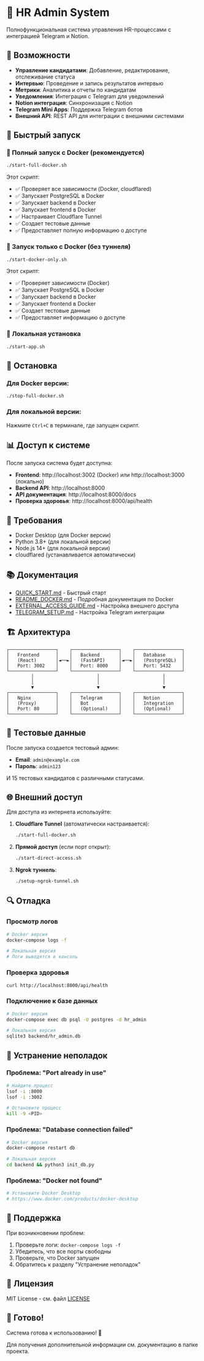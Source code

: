 # 🚀 HR Admin System

Полнофункциональная система управления HR-процессами с интеграцией Telegram и Notion.

## 🎯 Возможности

- **Управление кандидатами**: Добавление, редактирование, отслеживание статуса
- **Интервью**: Проведение и запись результатов интервью
- **Метрики**: Аналитика и отчеты по кандидатам
- **Уведомления**: Интеграция с Telegram для уведомлений
- **Notion интеграция**: Синхронизация с Notion
- **Telegram Mini Apps**: Поддержка Telegram ботов
- **Внешний API**: REST API для интеграции с внешними системами

## 🚀 Быстрый запуск

### 🐳 Полный запуск с Docker (рекомендуется)

```bash
./start-full-docker.sh
```

Этот скрипт:
- ✅ Проверяет все зависимости (Docker, cloudflared)
- ✅ Запускает PostgreSQL в Docker
- ✅ Запускает backend в Docker
- ✅ Запускает frontend в Docker
- ✅ Настраивает Cloudflare Tunnel
- ✅ Создает тестовые данные
- ✅ Предоставляет полную информацию о доступе

### 🐳 Запуск только с Docker (без туннеля)

```bash
./start-docker-only.sh
```

Этот скрипт:
- ✅ Проверяет зависимости (Docker)
- ✅ Запускает PostgreSQL в Docker
- ✅ Запускает backend в Docker
- ✅ Запускает frontend в Docker
- ✅ Создает тестовые данные
- ✅ Предоставляет информацию о доступе

### 📱 Локальная установка

```bash
./start-app.sh
```

## 🛑 Остановка

### Для Docker версии:
```bash
./stop-full-docker.sh
```

### Для локальной версии:
Нажмите `Ctrl+C` в терминале, где запущен скрипт.

## 📊 Доступ к системе

После запуска система будет доступна:

- **Frontend**: http://localhost:3002 (Docker) или http://localhost:3000 (локально)
- **Backend API**: http://localhost:8000
- **API документация**: http://localhost:8000/docs
- **Проверка здоровья**: http://localhost:8000/api/health

## 🔧 Требования

- Docker Desktop (для Docker версии)
- Python 3.8+ (для локальной версии)
- Node.js 14+ (для локальной версии)
- cloudflared (устанавливается автоматически)

## 📚 Документация

- [QUICK_START.md](QUICK_START.md) - Быстрый старт
- [README_DOCKER.md](README_DOCKER.md) - Подробная документация по Docker
- [EXTERNAL_ACCESS_GUIDE.md](EXTERNAL_ACCESS_GUIDE.md) - Настройка внешнего доступа
- [TELEGRAM_SETUP.md](TELEGRAM_SETUP.md) - Настройка Telegram интеграции

## 🏗️ Архитектура

```
┌─────────────────┐    ┌─────────────────┐    ┌─────────────────┐
│   Frontend      │    │   Backend       │    │   Database      │
│   (React)       │◄──►│   (FastAPI)     │◄──►│   (PostgreSQL)  │
│   Port: 3002    │    │   Port: 8000    │    │   Port: 5432    │
└─────────────────┘    └─────────────────┘    └─────────────────┘
         │                       │                       │
         │                       │                       │
         ▼                       ▼                       ▼
┌─────────────────┐    ┌─────────────────┐    ┌─────────────────┐
│   Nginx         │    │   Telegram      │    │   Notion        │
│   (Proxy)       │    │   Bot           │    │   Integration   │
│   Port: 80      │    │   (Optional)    │    │   (Optional)    │
└─────────────────┘    └─────────────────┘    └─────────────────┘
```

## 🔑 Тестовые данные

После запуска создается тестовый админ:
- **Email**: `admin@example.com`
- **Пароль**: `admin123`

И 15 тестовых кандидатов с различными статусами.

## 🌐 Внешний доступ

Для доступа из интернета используйте:

1. **Cloudflare Tunnel** (автоматически настраивается):
   ```bash
   ./start-full-docker.sh
   ```

2. **Прямой доступ** (если порт открыт):
   ```bash
   ./start-direct-access.sh
   ```

3. **Ngrok туннель**:
   ```bash
   ./setup-ngrok-tunnel.sh
   ```

## 🔍 Отладка

### Просмотр логов

```bash
# Docker версия
docker-compose logs -f

# Локальная версия
# Логи выводятся в консоль
```

### Проверка здоровья

```bash
curl http://localhost:8000/api/health
```

### Подключение к базе данных

```bash
# Docker версия
docker-compose exec db psql -U postgres -d hr_admin

# Локальная версия
sqlite3 backend/hr_admin.db
```

## 🚨 Устранение неполадок

### Проблема: "Port already in use"
```bash
# Найдите процесс
lsof -i :8000
lsof -i :3002

# Остановите процесс
kill -9 <PID>
```

### Проблема: "Database connection failed"
```bash
# Docker версия
docker-compose restart db

# Локальная версия
cd backend && python3 init_db.py
```

### Проблема: "Docker not found"
```bash
# Установите Docker Desktop
# https://www.docker.com/products/docker-desktop
```

## 🤝 Поддержка

При возникновении проблем:

1. Проверьте логи: `docker-compose logs -f`
2. Убедитесь, что все порты свободны
3. Проверьте, что Docker запущен
4. Обратитесь к разделу "Устранение неполадок"

## 📄 Лицензия

MIT License - см. файл [LICENSE](LICENSE)

## 🎉 Готово!

Система готова к использованию! 🚀

Для получения дополнительной информации см. документацию в папке проекта. 